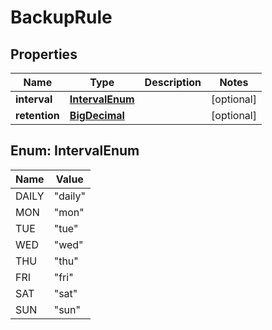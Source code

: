 
# BackupRule

## Properties
Name | Type | Description | Notes
------------ | ------------- | ------------- | -------------
**interval** | [**IntervalEnum**](#IntervalEnum) |  |  [optional]
**retention** | [**BigDecimal**](BigDecimal.md) |  |  [optional]


<a name="IntervalEnum"></a>
## Enum: IntervalEnum
Name | Value
---- | -----
DAILY | &quot;daily&quot;
MON | &quot;mon&quot;
TUE | &quot;tue&quot;
WED | &quot;wed&quot;
THU | &quot;thu&quot;
FRI | &quot;fri&quot;
SAT | &quot;sat&quot;
SUN | &quot;sun&quot;



